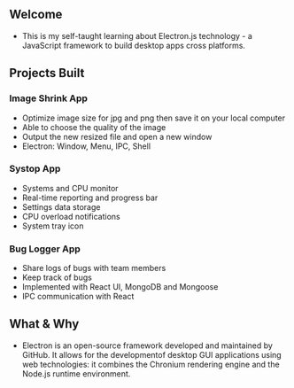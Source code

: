 ## Welcome

- This is my self-taught learning about Electron.js technology - a JavaScript framework to build desktop apps cross platforms.

## Projects Built

### Image Shrink App

- Optimize image size for jpg and png then save it on your local computer
- Able to choose the quality of the image
- Output the new resized file and open a new window
- Electron: Window, Menu, IPC, Shell

### Systop App

- Systems and CPU monitor
- Real-time reporting and progress bar
- Settings data storage
- CPU overload notifications
- System tray icon

### Bug Logger App

- Share logs of bugs with team members
- Keep track of bugs
- Implemented with React UI, MongoDB and Mongoose
- IPC communication with React

## What & Why

- Electron is an open-source framework developed and maintained by GitHub. It allows for the developmentof desktop GUI applications using web technologies: it combines the Chronium rendering engine and the Node.js runtime environment.
